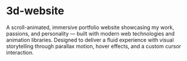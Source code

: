 # 3d-website
A scroll-animated, immersive portfolio website showcasing my work, passions, and personality — built with modern web technologies and animation libraries. Designed to deliver a fluid experience with visual storytelling through parallax motion, hover effects, and a custom cursor interaction.
